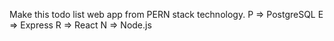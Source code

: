 Make this todo list web app from PERN stack technology.
P => PostgreSQL
E => Express
R => React
N => Node.js